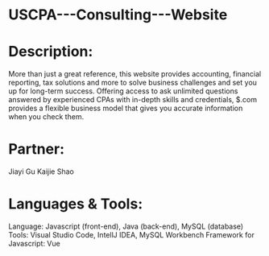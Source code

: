 # USCPA---Consulting---Website

# Description: 
More than just a great reference, this website provides accounting, financial reporting, tax solutions and more to solve business challenges and set you up for long-term success. Offering access to ask unlimited questions answered by experienced CPAs with in-depth skills and credentials, $.com provides a flexible business model that gives you accurate information when you check them.

# Partner: 
Jiayi Gu
Kaijie Shao

# Languages & Tools: 
Language: Javascript (front-end), Java (back-end), MySQL (database)
Tools: Visual Studio Code, IntellJ IDEA, MySQL Workbench
Framework for Javascript: Vue



